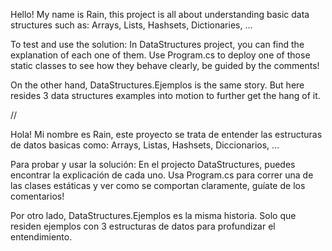 Hello! My name is Rain, this project is all about understanding basic data structures such as: Arrays, Lists, Hashsets, Dictionaries, ...

To test and use the solution: 
In DataStructures project, you can find the explanation of each one of them. Use Program.cs to deploy one of those static classes to see how they behave clearly, be guided by the comments!

On the other hand, DataStructures.Ejemplos is the same story. But here resides 3 data structures examples into motion to further get the hang of it.

//

Hola! Mi nombre es Rain, este proyecto se trata de entender las estructuras de datos basicas como: Arrays, Listas, Hashsets, Diccionarios, ...

Para probar y usar la solución:
En el projecto DataStructures, puedes encontrar la explicación de cada uno. Usa Program.cs para correr una de las clases estáticas y ver como se comportan claramente, guíate de los comentarios!

Por otro lado, DataStructures.Ejemplos es la misma historia. Solo que residen ejemplos con 3 estructuras de datos para profundizar el entendimiento.
